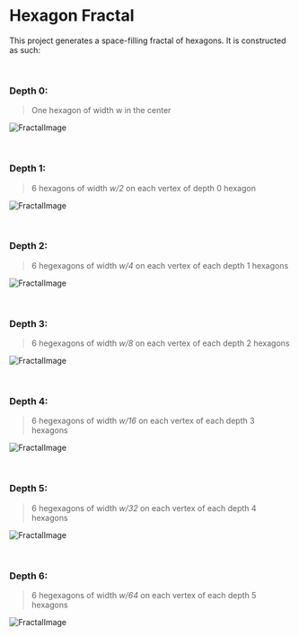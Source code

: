 # Hexagon Fractal

This project generates a space-filling fractal of hexagons. It is constructed as such:

<br>

### Depth 0:
> One hexagon of width w in the center

![FractalImage](https://github.com/VictorSuciu/README-Assets/blob/master/Hexagon/HexagonFractal0.png)

<br>

### Depth 1:
> 6 hexagons of width *w/2* on each vertex of depth 0 hexagon

![FractalImage](https://github.com/VictorSuciu/README-Assets/blob/master/Hexagon/HexagonFractal1.png)

<br>

### Depth 2:
> 6 hegexagons of width *w/4* on each vertex of each depth 1 hexagons

![FractalImage](https://github.com/VictorSuciu/README-Assets/blob/master/Hexagon/HexagonFractal2.png)

<br>

### Depth 3:
> 6 hegexagons of width *w/8* on each vertex of each depth 2 hexagons

![FractalImage](https://github.com/VictorSuciu/README-Assets/blob/master/Hexagon/HexagonFractal3.png)

<br>

### Depth 4:
> 6 hegexagons of width *w/16* on each vertex of each depth 3 hexagons

![FractalImage](https://github.com/VictorSuciu/README-Assets/blob/master/Hexagon/HexagonFractal4.png)

<br>

### Depth 5:
> 6 hegexagons of width *w/32* on each vertex of each depth 4 hexagons

![FractalImage](https://github.com/VictorSuciu/README-Assets/blob/master/Hexagon/HexagonFractal5.png)

<br>

### Depth 6:
> 6 hegexagons of width *w/64* on each vertex of each depth 5 hexagons

![FractalImage](https://github.com/VictorSuciu/README-Assets/blob/master/Hexagon/HexagonFractal6.png)

<br>
